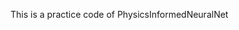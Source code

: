 <!DOCTYPE html>
<html lang="en">
<head>
  <meta name = "viewport" content = "width=device=width" />
</head>
<body>
  
  <p> This is a practice code of PhysicsInformedNeuralNet</p>
  <br>
</body>
</html>
